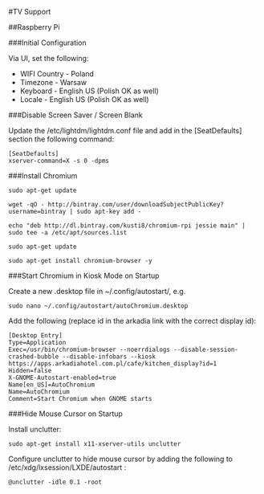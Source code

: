 #TV Support

##Raspberry Pi

###Initial Configuration

Via UI, set the following:
- WIFI Country - Poland
- Timezone - Warsaw
- Keyboard - English US (Polish OK as well)
- Locale - English US (Polish OK as well)

###Disable Screen Saver / Screen Blank

Update the /etc/lightdm/lightdm.conf file and add in the [SeatDefaults] section the following command:

```
[SeatDefaults]
xserver-command=X -s 0 -dpms
```


###Install Chromium

```
sudo apt-get update

wget -qO - http://bintray.com/user/downloadSubjectPublicKey?username=bintray | sudo apt-key add -

echo "deb http://dl.bintray.com/kusti8/chromium-rpi jessie main" | sudo tee -a /etc/apt/sources.list

sudo apt-get update

sudo apt-get install chromium-browser -y
```

###Start Chromium in Kiosk Mode on Startup

Create a new .desktop file in ~/.config/autostart/, e.g.

```
sudo nano ~/.config/autostart/autoChromium.desktop
```

Add the following (replace id in the arkadia link with the correct display id):

```
[Desktop Entry]
Type=Application
Exec=/usr/bin/chromium-browser --noerrdialogs --disable-session-crashed-bubble --disable-infobars --kiosk https://apps.arkadiahotel.com.pl/cafe/kitchen_display?id=1
Hidden=false
X-GNOME-Autostart-enabled=true
Name[en_US]=AutoChromium
Name=AutoChromium
Comment=Start Chromium when GNOME starts
```

###Hide Mouse Cursor on Startup

Install unclutter:

```
sudo apt-get install x11-xserver-utils unclutter
```

Configure unclutter to hide mouse cursor by adding the following to /etc/xdg/lxsession/LXDE/autostart :

```
@unclutter -idle 0.1 -root
```
